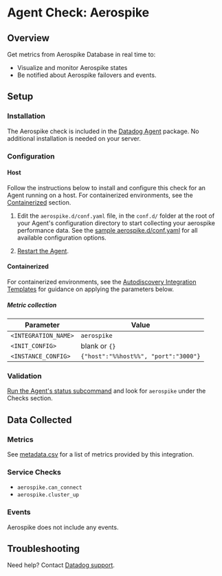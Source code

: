 # Agent Check: Aerospike

## Overview

Get metrics from Aerospike Database in real time to:

* Visualize and monitor Aerospike states
* Be notified about Aerospike failovers and events.

## Setup

### Installation

The Aerospike check is included in the [Datadog Agent][1] package.
No additional installation is needed on your server.

### Configuration

#### Host

Follow the instructions below to install and configure this check for an Agent running on a host. For containerized environments, see the [Containerized](#containerized) section.

1. Edit the `aerospike.d/conf.yaml` file, in the `conf.d/` folder at the root of your Agent's configuration directory to start collecting your aerospike performance data. See the [sample aerospike.d/conf.yaml][1] for all available configuration options.

2. [Restart the Agent][2].

#### Containerized

For containerized environments, see the [Autodiscovery Integration Templates][6] for guidance on applying the parameters below.

##### Metric collection

| Parameter            | Value                                                                               |
|----------------------|-------------------------------------------------------------------------------------|
| `<INTEGRATION_NAME>` | `aerospike`                                                                         |
| `<INIT_CONFIG>`      | blank or `{}`                                                                       |
| `<INSTANCE_CONFIG>`  | `{"host":"%%host%%", "port":"3000"}` |

### Validation

[Run the Agent's status subcommand][3] and look for `aerospike` under the Checks section.

## Data Collected

### Metrics

See [metadata.csv][4] for a list of metrics provided by this integration.

### Service Checks

- `aerospike.can_connect`
- `aerospike.cluster_up`

### Events

Aerospike does not include any events.

## Troubleshooting

Need help? Contact [Datadog support][5].

[1]: https://github.com/DataDog/integrations-core/blob/master/aerospike/datadog_checks/aerospike/data/conf.yaml.example
[2]: https://docs.datadoghq.com/agent/guide/agent-commands/#start-stop-and-restart-the-agent
[3]: https://docs.datadoghq.com/agent/guide/agent-commands/#agent-status-and-information
[4]: https://github.com/DataDog/integrations-core/blob/master/aerospike/metadata.csv
[5]: https://docs.datadoghq.com/help
[6]: https://docs.datadoghq.com/agent/autodiscovery/integrations
